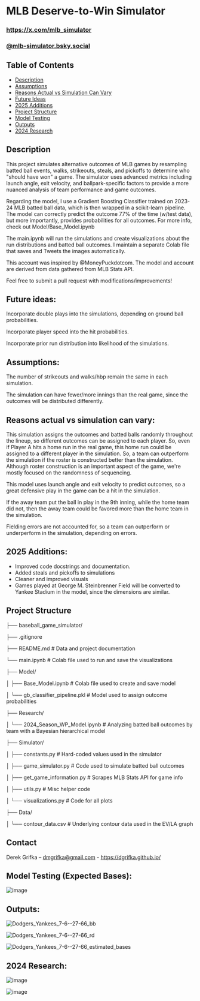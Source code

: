 # MLB Deserve-to-Win Simulator
### https://x.com/mlb_simulator
### [@mlb-simulator.bsky.social](https://bsky.app/profile/mlb-simulator.bsky.social)

## Table of Contents
- [Description](#description)
- [Assumptions](#assumptions)
- [Reasons Actual vs Simulation Can Vary](#reasons-actual-vs-simulation-can-vary)
- [Future Ideas](#future-ideas)
- [2025 Additions](#2025-additions)
- [Project Structure](#project-structure)
- [Model Testing](#model-testing-expected-bases)
- [Outputs](#outputs)
- [2024 Research](#2024-research)
  
## Description

This project simulates alternative outcomes of MLB games by resampling batted ball events, walks, strikeouts, steals, and pickoffs to determine who "should have won" a game. The simulator uses advanced metrics including launch angle, exit velocity, and ballpark-specific factors to provide a more nuanced analysis of team performance and game outcomes. 

Regarding the model, I use a Gradient Boosting Classifier trained on 2023-24 MLB batted ball data, which is then wrapped in a scikit-learn pipeline. The model can correctly predict the outcome 77% of the time (w/test data), but more importantly, provides probabilities for all outcomes. For more info, check out Model/Base_Model.ipynb

The main.ipynb will run the simulations and create visualizations about the run distributions and batted ball outcomes. I maintain a separate Colab file that saves and Tweets the images automatically. 

This account was inspired by @MoneyPuckdotcom. The model and account are derived from data gathered from MLB Stats API.

Feel free to submit a pull request with modifications/improvements!

## Future ideas:

Incorporate double plays into the simulations, depending on ground ball probabilities.

Incorporate player speed into the hit probabilities.

Incorporate prior run distribution into likelihood of the simulations.

## Assumptions:

The number of strikeouts and walks/hbp remain the same in each simulation.

The simulation can have fewer/more innings than the real game, since the outcomes will be distributed differently.

## Reasons actual vs simulation can vary:

This simulation assigns the outcomes and batted balls randomly throughout the lineup, so different outcomes can be assigned to each player. So, even if Player A hits a home run in the real game, this home run could be assigned to a different player in the simulation. So, a team can outperform the simulation if the roster is constructed better than the simulation. Although roster construction is an important aspect of the game, we're mostly focused on the randomness of sequencing.

This model uses launch angle and exit velocity to predict outcomes, so a great defensive play in the game can be a hit in the simulation.

If the away team put the ball in play in the 9th inning, while the home team did not, then the away team could be favored more than the home team in the simulation.

Fielding errors are not accounted for, so a team can outperform or underperform in the simulation, depending on errors.

## 2025 Additions:

- Improved code docstrings and documentation.
- Added steals and pickoffs to simulations
- Cleaner and improved visuals
- Games played at George M. Steinbrenner Field will be converted to Yankee Stadium in the model, since the dimensions are similar.

## Project Structure

├── baseball_game_simulator/

├── .gitignore

├── README.md # Data and project documentation

└── main.ipynb # Colab file used to run and save the visualizations

├── Model/

│   ├── Base_Model.ipynb # Colab file used to create and save model

│   └── gb_classifier_pipeline.pkl # Model used to assign outcome probabilities

├── Research/

│   └── 2024_Season_WP_Model.ipynb # Analyzing batted ball outcomes by team with a Bayesian hierarchical model

├── Simulator/

│   ├── constants.py # Hard-coded values used in the simulator

│   ├── game_simulator.py # Code used to simulate batted ball outcomes

│   ├── get_game_information.py # Scrapes MLB Stats API for game info

│   ├── utils.py # Misc helper code

│   └── visualizations.py # Code for all plots

├── Data/

│   └── contour_data.csv # Underlying contour data used in the EV/LA graph

## Contact

Derek Grifka – dmgrifka@gmail.com - https://dgrifka.github.io/

## Model Testing (Expected Bases):

![image](https://github.com/user-attachments/assets/4c8390a4-3467-4992-b160-f6d54e4af679)

## Outputs:

![Dodgers_Yankees_7-6--27-66_bb](https://github.com/user-attachments/assets/378f8eba-5450-46bf-b430-96ec639d3960)

![Dodgers_Yankees_7-6--27-66_rd](https://github.com/user-attachments/assets/3b4921b7-0e00-4cee-a3ad-c431877e2766)

![Dodgers_Yankees_7-6--27-66_estimated_bases](https://github.com/user-attachments/assets/329c809c-5eba-49de-8c3a-38fd6ce688d5)


## 2024 Research:

![image](https://github.com/user-attachments/assets/c3482c9c-cbfd-426d-b2a2-71b01165d0fb)

![image](https://github.com/user-attachments/assets/e74267f4-fe24-47f3-a075-1f9405c27612)


